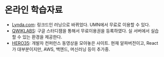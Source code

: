 # 온라인 학습자료

* [Lynda.com](https://www.linkedin.com/learning): 링크드인 러닝으로 바뀌었다. UMN에서 무료로 이용할 수 있다.
* [QWIKLABS](https://www.qwiklabs.com/): 구글 스터디잼을 통해서 무료이용권을 등록하였다. 실 서버에서 실습할 수 있는 환경을 제공한다.
* [HERO35](https://hero35.com/): 개발자 컨퍼런스 동영상을 모아놓은 사이트. 현재 알파버전이고, React가 대부분이지만, AWS, 백엔드, 머신러닝 등이 추가중.